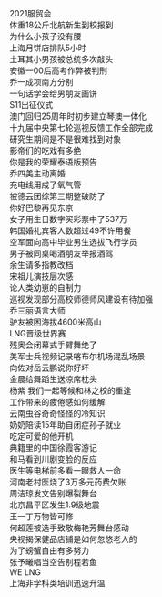 2021服贸会  
体重18公斤北航新生到校报到  
为什么小孩子没有腰  
上海月饼店排队5小时  
土耳其小男孩被总统多次敲头  
安徽一00后高考作弊被判刑  
乔一成项南方分别  
一句话学会给男朋友画饼  
S11出征仪式  
澳门回归25周年时初步建立琴澳一体化  
十九届中央第七轮巡视反馈工作全部完成  
研究生期间是不是很难找到对象  
影帝们的吃戏有多绝  
你是我的荣耀泰语版预告  
乔四美主动离婚  
充电线用成了氧气管  
被德云团综第三期整破防了  
你好巴黎再见东京  
女子用生日数字买彩票中了537万  
韩国婚礼宾客人数超过49不许用餐  
空军面向高中毕业男生选拔飞行学员  
男子被同桌喝酒朋友举报酒驾  
余生请多指教改档  
宋祖儿演技层次感  
论人类幼崽的自制力  
巡视发现部分高校师德师风建设有待加强  
乔三丽语言大师  
驴友被困海拔4600米高山  
LNG晋级世界赛  
残奥会闭幕式手臂舞绝了  
美军士兵视频记录喀布尔机场混乱场景  
向佐对岳云鹏说你好坏  
金晨给舞蹈生送凉席枕头  
杨紫 我们一起等候和林之校的重逢  
工作带来的疲倦感如何缓解  
云南虫谷奇奇怪怪的冷知识  
奶奶陪读15年助自闭症孙子就业  
吃定可爱的他开机  
典籍里的中国徐霞客游记  
和马看到川剧变脸的反应  
医生等电梯前多看一眼救人一命  
河南老村医烧了3万多元药费欠账  
周洁琼发文告别爆裂舞台  
北京昌平区发生1.9级地震  
王一丁万物皆可修  
何超莲被选手致敬梅艳芳舞台感动  
央视揭保健品店铺是如何忽悠老人的  
为了螃蟹自由有多努力  
张予曦唱当空告别程若鱼  
WE LNG  
上海非学科类培训迅速升温  
